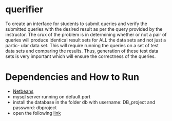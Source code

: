 querifier
=========

To create an interface for students to submit queries and verify the submitted queries with the desired result as per the query provided by the instructor. The crux of the problem is in determining whether or not a pair of queries will produce identical result sets for ALL the data sets and not just a partic- ular data set. This will require running the queries on a set of test data sets and comparing the results. Thus, generation of these test data sets is very important which will ensure the correctness of the queries.

Dependencies and How to Run
===========================
* [Netbeans](https://netbeans.org/downloads/start.html?platform=linux&lang=en&option=all)
* mysql server running on default port
* install the database in the folder db with username: DB_project and password: dbproject
* open the following [link](http://localhost:8080)
